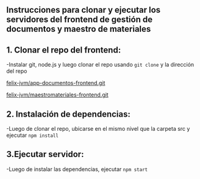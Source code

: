 ## Instrucciones para clonar y ejecutar los servidores del frontend de gestión de documentos y maestro de materiales

## 1. Clonar el repo del frontend:

-Instalar git, node.js y luego clonar el repo usando `git clone` y la dirección del repo

[felix-jvm/app-documentos-frontend.git](felix-jvm/app-documentos-frontend.git)

[felix-jvm/maestromateriales-frontend.git](felix-jvm/maestromateriales-frontend.git)



## 2. Instalación de dependencias:

-Luego de clonar el repo, ubicarse en el mismo nivel que la carpeta src y ejecutar `npm install`

## 3.Ejecutar servidor:

-Luego de instalar las dependencias,  ejecutar `npm start`